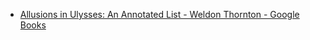 - [Allusions in Ulysses: An Annotated List - Weldon Thornton - Google Books](https://books.google.nl/books?id=Dof6ABIIfwkC&pg=PA56&lpg=PA56&dq=Sir+Lout&source=bl&ots=npDtO8etOz&sig=ACfU3U0CM4GKjtH3zzpOqz5cHwl3_GA4nQ&hl=en&sa=X&ved=2ahUKEwi3wue5ubL4AhXQ0KQKHW0XD5gQ6AF6BAgDEAM#v=onepage&q=Sir%20Lout&f=false)
